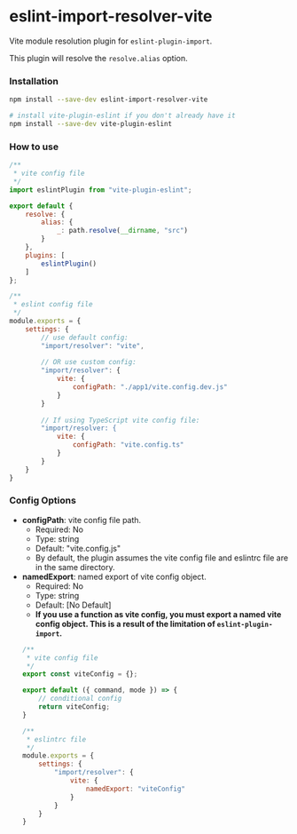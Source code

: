 # eslint-import-resolver-vite

Vite module resolution plugin for `eslint-plugin-import`.

This plugin will resolve the `resolve.alias` option.

### Installation
```sh
npm install --save-dev eslint-import-resolver-vite

# install vite-plugin-eslint if you don't already have it
npm install --save-dev vite-plugin-eslint
```

### How to use
```js
/**
 * vite config file
 */
import eslintPlugin from "vite-plugin-eslint";

export default {
    resolve: {
        alias: {
            _: path.resolve(__dirname, "src")
        }
    },
    plugins: [
        eslintPlugin()
    ]
};

/**
 * eslint config file
 */
module.exports = {
    settings: {
        // use default config:
        "import/resolver": "vite",
        
        // OR use custom config:
        "import/resolver": {
            vite: {
                configPath: "./app1/vite.config.dev.js"
            }
        }
        
        // If using TypeScript vite config file:
        "import/resolver: {
            vite: {
                configPath: "vite.config.ts"
            }
        }
    }
}

```

### Config Options
- **configPath**: vite config file path.
  - Required: No
  - Type: string
  - Default: "vite.config.js"
  - By default, the plugin assumes the vite config file and eslintrc file are in the same directory.
- **namedExport**: named export of vite config object.
  - Required: No
  - Type: string
  - Default: [No Default]
  - **If you use a function as vite config, you must export a named vite config object. This is a result of the limitation of `eslint-plugin-import`.**
  ```js
  /**
   * vite config file
   */
  export const viteConfig = {};
  
  export default ({ command, mode }) => {
      // conditional config
      return viteConfig;
  }

  /**
   * eslintrc file
   */
  module.exports = {
      settings: {
          "import/resolver": {
              vite: {
                  namedExport: "viteConfig"
              }
          }
      }
  }
  ```
